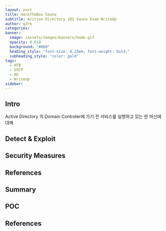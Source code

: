 ```yaml
---
layout: post
title: HackTheBox Sauna
subtitle: Acitive Directory 101 Sauna Exam WriteUp
author: g3rm
categories: 
banner:
  image: /assets/images/banners/home.gif
  opacity: 0.618
  background: "#000"
  heading_style: "font-size: 4.25em; font-weight: bold;"
  subheading_style: "color: gold"
tags:
  - HTB
  - OSCP
  - AD
  - WriteUp
sidebar:
---
```



## Intro
Active Directory 의 Domain Controler에 가기 전 서비스를 실행하고 있는 한 머신에 대해 

## Detect & Exploit 


## Security Measures

## References

## Summary

## POC

## References